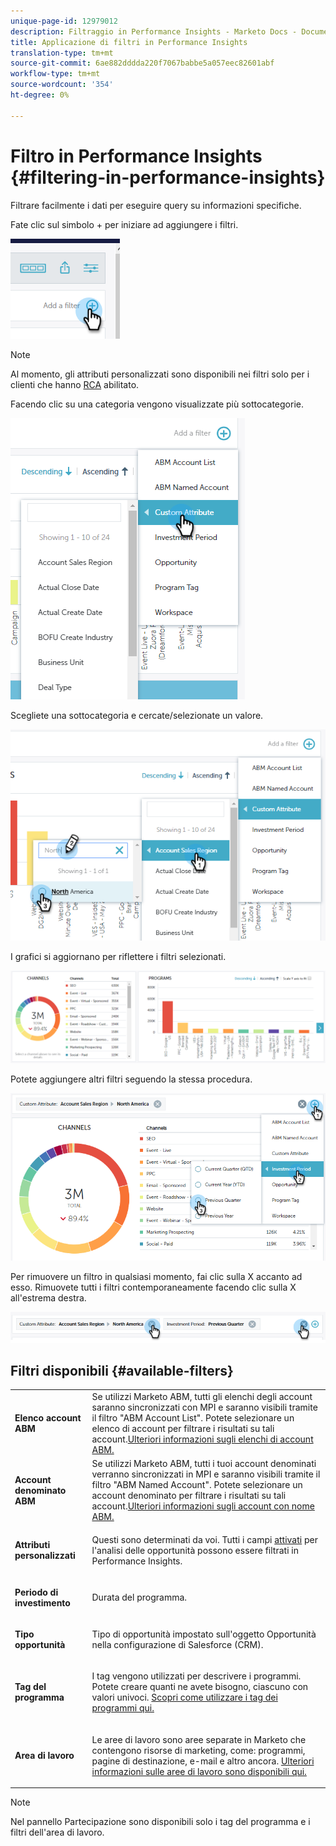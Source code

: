 ```yaml
---
unique-page-id: 12979012
description: Filtraggio in Performance Insights - Marketo Docs - Documentazione del prodotto
title: Applicazione di filtri in Performance Insights
translation-type: tm+mt
source-git-commit: 6ae882dddda220f7067babbe5a057eec82601abf
workflow-type: tm+mt
source-wordcount: '354'
ht-degree: 0%

---
```



# Filtro in Performance Insights {#filtering-in-performance-insights}

Filtrare facilmente i dati per eseguire query su informazioni specifiche.

Fate clic sul simbolo + per iniziare ad aggiungere i filtri.

![](assets/1-1.png)

>[!NOTE]
>
>Al momento, gli attributi personalizzati sono disponibili nei filtri solo per i clienti che hanno [RCA](https://docs.marketo.com/x/lwIk) abilitato.

Facendo clic su una categoria vengono visualizzate più sottocategorie.

![](assets/two-1.png)

Scegliete una sottocategoria e cercate/selezionate un valore.

![](assets/three.png)

I grafici si aggiornano per riflettere i filtri selezionati.

![](assets/four-1.png)

Potete aggiungere altri filtri seguendo la stessa procedura.

![](assets/five.png)

Per rimuovere un filtro in qualsiasi momento, fai clic sulla X accanto ad esso. Rimuovete tutti i filtri contemporaneamente facendo clic sulla X all&#39;estrema destra.

![](assets/6-2.png)

## Filtri disponibili {#available-filters}

<table> 
 <tbody> 
  <tr> 
   <td colspan="1"><strong>Elenco account ABM</strong></td> 
   <td colspan="1">Se utilizzi Marketo ABM, tutti gli elenchi degli account saranno sincronizzati con MPI e saranno visibili tramite il filtro "ABM Account List". Potete selezionare un elenco di account per filtrare i risultati su tali account.<a href="https://docs.marketo.com/display/public/DOCS/Account-Based+Web+Marketing+with+ABM" rel="nofollow">Ulteriori informazioni sugli elenchi di account ABM.</a></td> 
  </tr> 
  <tr> 
   <td colspan="1"><strong>Account denominato ABM</strong></td> 
   <td colspan="1">Se utilizzi Marketo ABM, tutti i tuoi account denominati verranno sincronizzati in MPI e saranno visibili tramite il filtro "ABM Named Account". Potete selezionare un account denominato per filtrare i risultati su tali account.<a href="https://docs.marketo.com/x/eaCt" rel="nofollow">Ulteriori informazioni sugli account con nome ABM.</a></td> 
  </tr> 
  <tr> 
   <td colspan="1"><strong>Attributi personalizzati</strong></td> 
   <td colspan="1"><p>Questi sono determinati da voi. Tutti i campi <a href="https://docs.marketo.com/display/public/DOCS/Enabling+Custom+Field+Sync+for+Revenue+Cycle+Analytics" rel="nofollow">attivati</a> per l'analisi delle opportunità possono essere filtrati in Performance Insights.</p></td> 
  </tr> 
  <tr> 
   <td colspan="1"><p><strong>Periodo di investimento</strong></p></td> 
   <td colspan="1"><p>Durata del programma.</p></td> 
  </tr> 
  <tr> 
   <td colspan="1"><p><strong>Tipo opportunità</strong></p></td> 
   <td colspan="1"><p>Tipo di opportunità impostato sull'oggetto Opportunità nella configurazione di Salesforce (CRM).</p></td> 
  </tr> 
  <tr> 
   <td><p><strong>Tag del programma</strong></p></td> 
   <td><p>I tag vengono utilizzati per descrivere i programmi. Potete creare quanti ne avete bisogno, ciascuno con valori univoci. <a href="https://docs.marketo.com/display/public/DOCS/Tags" rel="nofollow">Scopri come utilizzare i tag dei programmi qui.</a></p></td> 
  </tr> 
  <tr> 
   <td><strong>Area di lavoro</strong></td> 
   <td><p>Le aree di lavoro sono aree separate in Marketo che contengono risorse di marketing, come: programmi, pagine di destinazione, e-mail e altro ancora. <a href="https://docs.marketo.com/display/public/DOCS/Understanding+Workspaces+and+Person+Partitions" rel="nofollow">Ulteriori informazioni sulle aree di lavoro sono disponibili qui.</a></p></td> 
  </tr> 
 </tbody> 
</table>

>[!NOTE]
>
>Nel pannello Partecipazione sono disponibili solo i tag del programma e i filtri dell&#39;area di lavoro.

